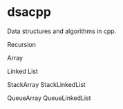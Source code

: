 # dsacpp
Data structures and algorithms in cpp.

Recursion

Array

Linked List

StackArray
StackLinkedList

QueueArray
QueueLinkedList
